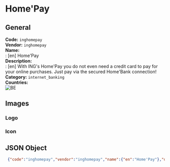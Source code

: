 # Home'Pay 
## General 
**Code:** `inghomepay`  
**Vendor:** `inghomepay`  
**Name:**  
:	[en] Home'Pay  
**Description:**  
: [en] With ING's Home'Pay you do not even need a credit card to pay for your online purchases. Just pay via the secured Home'Bank connection!    
**Category:** `internet_banking`  
**Countries:**  
![BE](https://cdnjs.cloudflare.com/ajax/libs/flag-icon-css/3.3.0/flags/4x3/BE.svg#w24)  
 
## Images 
### Logo 
### Icon 
## JSON Object 
```json
 {"code":"inghomepay","vendor":"inghomepay","name":{"en":"Home'Pay"},"description":{"en":"With ING's Home'Pay you do not even need a credit card to pay for your online purchases. Just pay via the secured Home'Bank connection!\u00a0\u00a0"},"countries":["BE"],"category":"internet_banking"}```  
